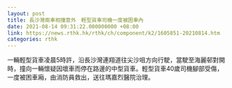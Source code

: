 ```yaml
---
layout: post
title: 長沙灣兩車相撞意外　輕型貨車司機一度被困車內　
date: 2021-08-14 09:31:22.000000000 +08:00
link: https://news.rthk.hk/rthk/ch/component/k2/1605851-20210814.htm
categories: rthk
---
```


一輛輕型貨車凌晨5時許，沿長沙灣連翔道往尖沙咀方向行駛，當駛至海麗邨對開時，撞向一輛懷疑因壞車而停在路邊的中型貨車。輕型貨車40歲司機腳部受傷，一度被困車廂，由消防員救出，送往瑪嘉烈醫院治理。
